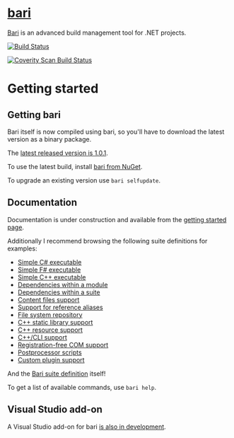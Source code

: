 [bari](http://vigoo.github.io/bari/)
====

[Bari](http://vigoo.github.io/bari/) is an advanced build management tool for .NET projects.

[![Build Status](https://travis-ci.org/vigoo/bari.svg?branch=master)](https://travis-ci.org/vigoo/bari)

<a href="https://scan.coverity.com/projects/3787">
  <img alt="Coverity Scan Build Status"
       src="https://scan.coverity.com/projects/3787/badge.svg"/>
</a>

# Getting started #
## Getting bari ##

Bari itself is now compiled using bari, so you'll have to download the latest version as a binary package. 

The [latest released version is 1.0.1](https://github.com/vigoo/bari/releases/tag/1.0.1).

To use the latest build, install [bari from NuGet](https://www.nuget.org/packages/bari).

To upgrade an existing version use `bari selfupdate`.

## Documentation ##
Documentation is under construction and available from the [getting started page](https://github.com/vigoo/bari/wiki/GettingStarted).

Additionally I recommend browsing the following suite definitions for examples:

* [Simple C# executable](https://github.com/vigoo/bari/blob/master/systest/single-cs-exe/suite.yaml)
* [Simple F# executable](https://github.com/vigoo/bari/blob/master/systest/single-fs-exe/suite.yaml)
* [Simple C++ executable](https://github.com/vigoo/bari/tree/master/systest/single-cpp-exe)
* [Dependencies within a module](https://github.com/vigoo/bari/blob/master/systest/module-ref-test/suite.yaml)
* [Dependencies within a suite](https://github.com/vigoo/bari/blob/master/systest/suite-ref-test/suite.yaml)
* [Content files support](https://github.com/vigoo/bari/blob/master/systest/content-test/suite.yaml)
* [Support for reference aliases](https://github.com/vigoo/bari/blob/master/systest/alias-test/suite.yaml)
* [File system repository](https://github.com/vigoo/bari/blob/master/systest/fsrepo-test/suite.yaml) 
* [C++ static library support](https://github.com/vigoo/bari/blob/master/systest/static-lib-test/suite.yaml)
* [C++ resource support](https://github.com/vigoo/bari/blob/master/systest/cpp-rc-support/suite.yaml)
* [C++/CLI support](https://github.com/vigoo/bari/blob/master/systest/mixed-cpp-cli/suite.yaml)
* [Registration-free COM support](https://github.com/vigoo/bari/blob/master/systest/regfree-com-server/suite.yaml)
* [Postprocessor scripts](https://github.com/vigoo/bari/blob/master/systest/postprocessor-script-test/suite.yaml)
* [Custom plugin support](https://github.com/vigoo/bari/blob/master/systest/custom-plugin-test/suite.yaml)

And the [Bari suite definition](https://github.com/vigoo/bari/blob/master/suite.yaml) itself! 

To get a list of available commands, use
`bari help`.

## Visual Studio add-on

A Visual Studio add-on for bari [is also in development](https://github.com/zvrana/bari-vs-addon). 
